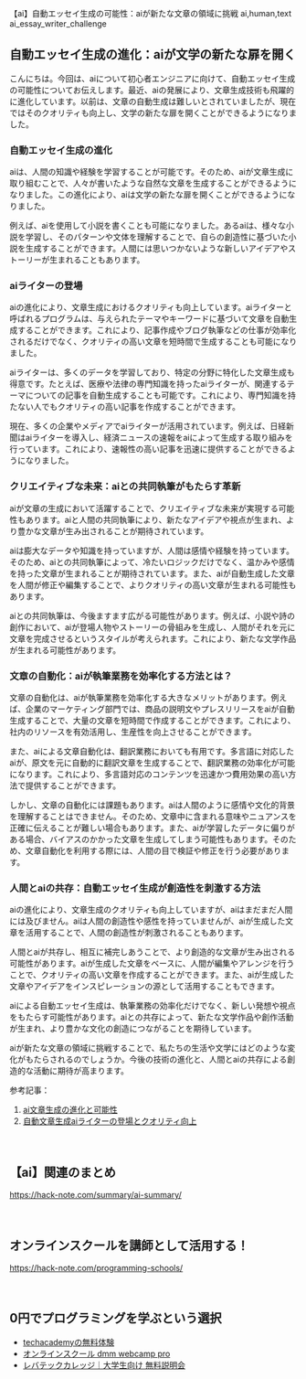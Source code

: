 【ai】自動エッセイ生成の可能性：aiが新たな文章の領域に挑戦
ai,human,text
ai_essay_writer_challenge

## 自動エッセイ生成の進化：aiが文学の新たな扉を開く
こんにちは。今回は、aiについて初心者エンジニアに向けて、自動エッセイ生成の可能性についてお伝えします。最近、aiの発展により、文章生成技術も飛躍的に進化しています。以前は、文章の自動生成は難しいとされていましたが、現在ではそのクオリティも向上し、文学の新たな扉を開くことができるようになりました。

### 自動エッセイ生成の進化
aiは、人間の知識や経験を学習することが可能です。そのため、aiが文章生成に取り組むことで、人々が書いたような自然な文章を生成することができるようになりました。この進化により、aiは文学の新たな扉を開くことができるようになりました。

例えば、aiを使用して小説を書くことも可能になりました。あるaiは、様々な小説を学習し、そのパターンや文体を理解することで、自らの創造性に基づいた小説を生成することができます。人間には思いつかないような新しいアイデアやストーリーが生まれることもあります。

### aiライターの登場
aiの進化により、文章生成におけるクオリティも向上しています。aiライターと呼ばれるプログラムは、与えられたテーマやキーワードに基づいて文章を自動生成することができます。これにより、記事作成やブログ執筆などの仕事が効率化されるだけでなく、クオリティの高い文章を短時間で生成することも可能になりました。

aiライターは、多くのデータを学習しており、特定の分野に特化した文章生成も得意です。たとえば、医療や法律の専門知識を持ったaiライターが、関連するテーマについての記事を自動生成することも可能です。これにより、専門知識を持たない人でもクオリティの高い記事を作成することができます。

現在、多くの企業やメディアでaiライターが活用されています。例えば、日経新聞はaiライターを導入し、経済ニュースの速報をaiによって生成する取り組みを行っています。これにより、速報性の高い記事を迅速に提供することができるようになりました。

### クリエイティブな未来：aiとの共同執筆がもたらす革新
aiが文章の生成において活躍することで、クリエイティブな未来が実現する可能性もあります。aiと人間の共同執筆により、新たなアイデアや視点が生まれ、より豊かな文章が生み出されることが期待されています。

aiは膨大なデータや知識を持っていますが、人間は感情や経験を持っています。そのため、aiとの共同執筆によって、冷たいロジックだけでなく、温かみや感情を持った文章が生まれることが期待されています。また、aiが自動生成した文章を人間が修正や編集することで、よりクオリティの高い文章が生まれる可能性もあります。

aiとの共同執筆は、今後ますます広がる可能性があります。例えば、小説や詩の創作において、aiが登場人物やストーリーの骨組みを生成し、人間がそれを元に文章を完成させるというスタイルが考えられます。これにより、新たな文学作品が生まれる可能性があります。

### 文章の自動化：aiが執筆業務を効率化する方法とは？
文章の自動化は、aiが執筆業務を効率化する大きなメリットがあります。例えば、企業のマーケティング部門では、商品の説明文やプレスリリースをaiが自動生成することで、大量の文章を短時間で作成することができます。これにより、社内のリソースを有効活用し、生産性を向上させることができます。

また、aiによる文章自動化は、翻訳業務においても有用です。多言語に対応したaiが、原文を元に自動的に翻訳文章を生成することで、翻訳業務の効率化が可能になります。これにより、多言語対応のコンテンツを迅速かつ費用効果の高い方法で提供することができます。

しかし、文章の自動化には課題もあります。aiは人間のように感情や文化的背景を理解することはできません。そのため、文章中に含まれる意味やニュアンスを正確に伝えることが難しい場合もあります。また、aiが学習したデータに偏りがある場合、バイアスのかかった文章を生成してしまう可能性もあります。そのため、文章自動化を利用する際には、人間の目で検証や修正を行う必要があります。

### 人間とaiの共存：自動エッセイ生成が創造性を刺激する方法
aiの進化により、文章生成のクオリティも向上していますが、aiはまだまだ人間には及びません。aiは人間の創造性や感性を持っていませんが、aiが生成した文章を活用することで、人間の創造性が刺激されることもあります。

人間とaiが共存し、相互に補完しあうことで、より創造的な文章が生み出される可能性があります。aiが生成した文章をベースに、人間が編集やアレンジを行うことで、クオリティの高い文章を作成することができます。また、aiが生成した文章やアイデアをインスピレーションの源として活用することもできます。

aiによる自動エッセイ生成は、執筆業務の効率化だけでなく、新しい発想や視点をもたらす可能性があります。aiとの共存によって、新たな文学作品や創作活動が生まれ、より豊かな文化の創造につながることを期待しています。

aiが新たな文章の領域に挑戦することで、私たちの生活や文学にはどのような変化がもたらされるのでしょうか。今後の技術の進化と、人間とaiの共存による創造的な活動に期待が高まります。

参考記事：
1. [ai文章生成の進化と可能性](https://ai-scholar.tech/articles/text/article-generation/evolution-possibility)
2. [自動文章生成aiライターの登場とクオリティ向上](https://www.toppan.co.jp/solution/jigyokaihatsu/airobotics/ews/aiwriter/)

　

## 【ai】関連のまとめ
https://hack-note.com/summary/ai-summary/

　

## オンラインスクールを講師として活用する！
https://hack-note.com/programming-schools/

　

## 0円でプログラミングを学ぶという選択
- [techacademyの無料体験](//af.moshimo.com/af/c/click?a_id=2612475&amp;p_id=1555&amp;pc_id=2816&amp;pl_id=22706&amp;url=https%3a%2f%2ftechacademy.jp%2fhtmlcss-trial%3futm_source%3dmoshimo%26utm_medium%3daffiliate%26utm_campaign%3dtextad)
- [オンラインスクール dmm webcamp pro](//af.moshimo.com/af/c/click?a_id=2612482&amp;p_id=1363&amp;pc_id=2297&amp;pl_id=39999&amp;guid=on)
- [レバテックカレッジ｜大学生向け 無料説明会](//af.moshimo.com/af/c/click?a_id=4071793&p_id=3198&pc_id=7488&pl_id=41848)


